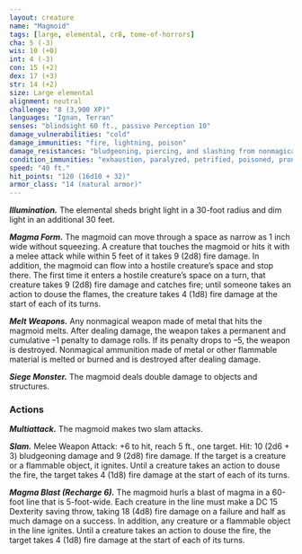 ```yaml
---
layout: creature
name: "Magmoid"
tags: [large, elemental, cr8, tome-of-horrors]
cha: 5 (-3)
wis: 10 (+0)
int: 4 (-3)
con: 15 (+2)
dex: 17 (+3)
str: 14 (+2)
size: Large elemental
alignment: neutral
challenge: "8 (3,900 XP)"
languages: "Ignan, Terran"
senses: "blindsight 60 ft., passive Perception 10"
damage_vulnerabilities: "cold"
damage_immunities: "fire, lightning, poison"
damage_resistances: "bludgeoning, piercing, and slashing from nonmagical weapons"
condition_immunities: "exhaustion, paralyzed, petrified, poisoned, prone, restrained, unconscious"
speed: "40 ft."
hit_points: "120 (16d10 + 32)"
armor_class: "14 (natural armor)"
---
```


***Illumination.*** The elemental sheds bright light in a 30-foot radius and
dim light in an additional 30 feet.

***Magma Form.*** The magmoid can move through a space as narrow as 1
inch wide without squeezing. A creature that touches the magmoid or hits
it with a melee attack while within 5 feet of it takes 9 (2d8) fire damage.
In addition, the magmoid can flow into a hostile creature’s space and
stop there. The first time it enters a hostile creature’s space on a turn, that
creature takes 9 (2d8) fire damage and catches fire; until someone takes
an action to douse the flames, the creature takes 4 (1d8) fire damage at the
start of each of its turns.

***Melt Weapons.*** Any nonmagical weapon made of metal that hits the
magmoid melts. After dealing damage, the weapon takes a permanent
and cumulative –1 penalty to damage rolls. If its penalty drops to –5, the
weapon is destroyed. Nonmagical ammunition made of metal or other
flammable material is melted or burned and is destroyed after dealing
damage.

***Siege Monster.*** The magmoid deals double damage to objects and
structures.

### Actions

***Multiattack.*** The magmoid makes two slam attacks.

***Slam.*** Melee Weapon Attack: +6 to hit, reach 5 ft., one target. Hit: 10
(2d6 + 3) bludgeoning damage and 9 (2d8) fire damage. If the target is a
creature or a flammable object, it ignites. Until a creature takes an action
to douse the fire, the target takes 4 (1d8) fire damage at the start of each
of its turns.

***Magma Blast (Recharge 6).*** The magmoid hurls a blast of magma in
a 60-foot line that is 5-foot-wide. Each creature in the line must make a
DC 15 Dexterity saving throw, taking 18 (4d8) fire damage on a failure
and half as much damage on a success. In addition, any creature or a
flammable object in the line ignites. Until a creature takes an action to
douse the fire, the target takes 4 (1d8) fire damage at the start of each of
its turns.
